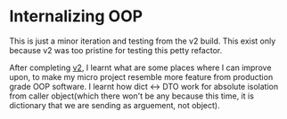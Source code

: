 # Internalizing OOP

This is just a minor iteration and testing from the v2 build. This exist only because v2 was too pristine for testing this petty refactor.

After completing [v2](https://github.com/jain-d/oop-projects/tree/library-system-v2), I learnt what are some places where I can improve upon, to make my micro project resemble more feature from production grade OOP software.
I learnt how dict ↔ DTO work for absolute isolation from caller object(which there won't be any because this time, it is dictionary that we are sending as arguement, not object).
